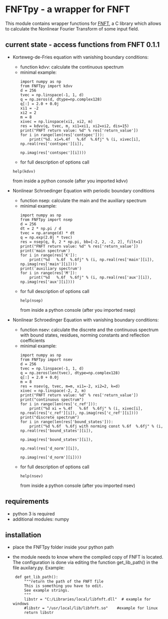 # FNFTpy - a wrapper for FNFT

This module contains wrapper functions for [FNFT](https://github.com/FastNFT), a C library which allows to calculate
the Nonlinear Fourier Transform of some input field.

## current state - access functions from FNFT 0.1.1


* Korteweg-de-Fries equation with vanishing boundary conditions:
  * function kdvv: calculate the continuous spectrum
  * minimal example:
    ```
    import numpy as np
    from FNFTpy import kdvv
    d = 256
    tvec = np.linspace(-1, 1, d)
    q = np.zeros(d, dtype=np.complex128)
    q[:] = 2.0 + 0.0j
    xi1 = -2
    xi2 = 2
    m = 8
    xivec = np.linspace(xi1, xi2, m)
    res = kdvv(q, tvec, m, xi1=xi1, xi2=xi2, dis=15)
    print("FNFT return value: %d" % res['return_value'])
    for i in range(len(res['contspec'])):
        print("%d. xi=%.4f   %.6f  %.6fj" % (i, xivec[i], np.real(res['contspec'][i]), 
                                             np.imag(res['contspec'][i])))
    ```
   * for full description of options call
    ```
    help(kdvv)
    ```
     from inside a python console (after you imported kdvv)
  
* Nonlinear Schroedinger Equation with periodic boundary conditions
  * function nsep: calculate the main and the auxiliary spectrum 
  * minimal example:
      ```
      import numpy as np
      from FNFTpy import nsep
      d = 256
      dt = 2 * np.pi / d
      tvec = np.arange(d) * dt
      q = np.exp(2.0j * tvec)
      res = nsep(q, 0, 2 * np.pi, bb=[-2, 2, -2, 2], filt=1)
      print("FNFT return value: %d" % res['return_value'])
      print('main spectrum')
      for i in range(res['K']):
          print("%d   %.6f  %.6fj" % (i, np.real(res['main'][i]), np.imag(res['main'][i])))
      print('auxiliary spectrum')
      for i in range(res['M']):
          print("%d   %.6f  %.6fj" % (i, np.real(res['aux'][i]), np.imag(res['aux'][i])))

      ```
  * for full description of options call
       ```
       help(nsep)
       ```
    from inside a python console (after you imported nsep)
  
* Nonlinear Schroedinger Equation with vanishing boundary conditions:
  * function nsev: calculate the discrete and the continuous spectrum
    with bound states, residues, norming constants and reflection coefficients
  * minimal example:
    ```
    import numpy as np
    from FNFTpy import nsev
    d = 256
    tvec = np.linspace(-1, 1, d)
    q = np.zeros(len(tvec), dtype=np.complex128)
    q[:] = 2.0 + 0.0j
    m = 8
    res = nsev(q, tvec, m=m, xi1=-2, xi2=2, k=d)
    xivec = np.linspace(-2, 2, m)
    print("FNFT return value: %d" % res['return_value'])
    print("continuous spectrum")
    for i in range(len(res['c_ref'])):
        print("%d xi = %.4f   %.6f  %.6fj" % (i, xivec[i], np.real(res['c_ref'][i]), np.imag(res['c_ref'][i])))
    print("discrete spectrum")
    for i in range(len(res['bound_states'])):
        print("%d %.6f  %.6fj with norming const %.6f  %.6fj" % (i, np.real(res['bound_states'][i]),
                                                                   np.imag(res['bound_states'][i]),
                                                                   np.real(res['d_norm'][i]),
                                                                   np.imag(res['d_norm'][i])))
       ```
  * for full description of options call
       ```
       help(nsev)
       ```
     from inside a python console (after you imported nsev)
  
  
## requirements
 * python 3 is required
 * additional modules: numpy 
 
## installation
 * place the FNFTpy folder inside your python path
 * the module needs to know where the compiled copy of FNFT is located. 
   The configuration is done via editing the function get_lib_path()
   in the file auxilary.py. Example:
       
   ```
    def get_lib_path():
        """return the path of the FNFT file
        This is something you have to edit.
        See example strings.
        """
        libstr = "C:/Libraries/local/libfnft.dll"  # example for windows
        #libstr = "/usr/local/lib/libfnft.so"    #example for linux
        return libstr
   ```
